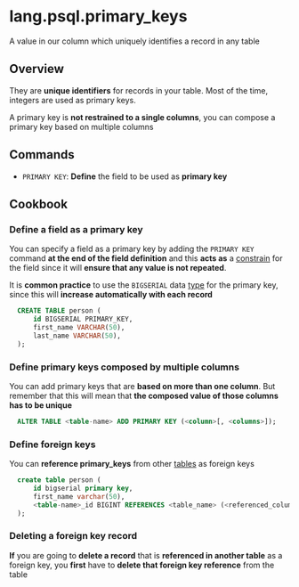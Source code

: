 # lang.psql.primary_keys

A value in our column which uniquely identifies a record in any table

## Overview

They are **unique identifiers** for records in your table. Most of the time,
integers are used as primary keys.

A primary key is **not restrained to a single columns**, you can compose a primary
key based on multiple columns

## Commands

- `PRIMARY KEY`: **Define** the field to be used as **primary key**

## Cookbook

### Define a field as a primary key

You can specify a field as a primary key by adding the `PRIMARY KEY` command
**at the end of the field definition** and this **acts as** a
[constrain](./q09z.md) for the field since it will **ensure that any value is
not repeated**.

It is **common practice** to use the `BIGSERIAL` data [type](./x350.md) for the
primary key, since this will **increase automatically with each record**

```sql
  CREATE TABLE person (
      id BIGSERIAL PRIMARY_KEY,
      first_name VARCHAR(50),
      last_name VARCHAR(50),
  );
```

### Define primary keys composed by multiple columns

You can add primary keys that are **based on more than one column**. But remember
that this will mean that **the composed value of those columns has to be unique**

```sql
  ALTER TABLE <table-name> ADD PRIMARY KEY (<column>[, <columns>]);
```

### Define foreign keys

You can **reference primary_keys** from other [tables](./rolo.md) as foreign keys

```sql
  create table person (
      id bigserial primary key,
      first_name varchar(50),
      <table-name>_id BIGINT REFERENCES <table_name> (<referenced_column_name>)
  );
```

### Deleting a foreign key record

**If** you are going to **delete a record** that is **referenced in another
table** as a foreign key, you **first** have to **delete that foreign key
reference** from the table
